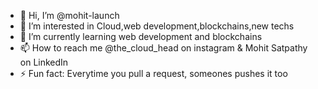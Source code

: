 - 👋 Hi, I’m @mohit-launch
- 👀 I’m interested in Cloud,web development,blockchains,new techs
- 🌱 I’m currently learning web development and blockchains
- 📫 How to reach me @the_cloud_head on instagram & Mohit Satpathy on LinkedIn
- ⚡ Fun fact: Everytime you pull a request, someones pushes it too
  
<!---
mohit-launch/mohit-launch is a ✨ special ✨ repository because its `README.md` (this file) appears on your GitHub profile.
You can click the Preview link to take a look at your changes.
--->
